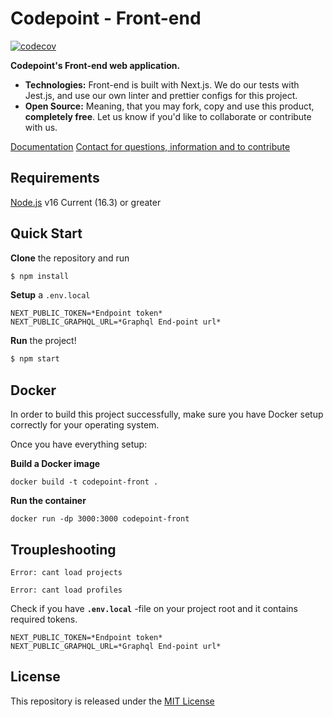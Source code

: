 # Codepoint - Front-end

[![codecov](https://codecov.io/gh/codepointtku/codepoint-front/branch/develop/graph/badge.svg?token=f63W1HtqyG)](https://codecov.io/gh/codepointtku/codepoint-front)

**Codepoint's Front-end web application.**

* **Technologies:** Front-end is built with Next.js. We do our tests with Jest.js, and use our own linter and prettier configs for this project.
* **Open Source:** Meaning, that you may fork, copy and use this product, **completely free**. Let us know if you'd like to collaborate or contribute with us.

[Documentation](https://codepointtku.github.io/codepoint-front/)
[Contact for questions, information and to contribute](mailto:juuso.laakso@turku.fi)  

## Requirements
[Node.js](https://nodejs.org/) v16 Current (16.3) or greater

## Quick Start
**Clone** the repository and run
```bash
$ npm install
```

**Setup** a `.env.local`
```env
NEXT_PUBLIC_TOKEN=*Endpoint token*
NEXT_PUBLIC_GRAPHQL_URL=*Graphql End-point url*
```

**Run** the project!
```bash
$ npm start
```

## Docker
In order to build this project successfully, make sure you have Docker setup correctly for your operating system.

Once you have everything setup:

**Build a Docker image**
```
docker build -t codepoint-front .
```
**Run the container**
```
docker run -dp 3000:3000 codepoint-front
```

## Troupleshooting
<!-- theres no errors or bugs only user errors and features -->
```
Error: cant load projects 

Error: cant load profiles
```

Check if you have **`.env.local`** -file on your project root and it contains required tokens.
```env
NEXT_PUBLIC_TOKEN=*Endpoint token*
NEXT_PUBLIC_GRAPHQL_URL=*Graphql End-point url*
```

## License
This repository is released under the [MIT License](LICENSE)

